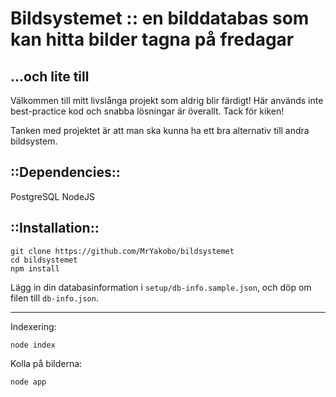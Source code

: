 # Bildsystemet :: en bilddatabas som kan hitta bilder tagna på fredagar
## ...och lite till

Välkommen till mitt livslånga projekt som aldrig blir färdigt! Här används inte best-practice kod och snabba lösningar är överallt. Tack för kiken!


Tanken med projektet är att man ska kunna ha ett bra alternativ till andra bildsystem.

## ::Dependencies::

PostgreSQL
NodeJS

## ::Installation::

    git clone https://github.com/MrYakobo/bildsystemet
    cd bildsystemet
    npm install

Lägg in din databasinformation i `setup/db-info.sample.json`, och döp om filen till `db-info.json`.

---

Indexering:

    node index

Kolla på bilderna:

    node app
